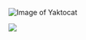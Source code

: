 ![Image of Yaktocat](https://octodex.github.com/images/yaktocat.png)


![](https://dynamic-media-cdn.tripadvisor.com/media/photo-o/07/76/3d/d6/cathedral-of-holy-virgin.jpg?w=500&h=500&s=1)
